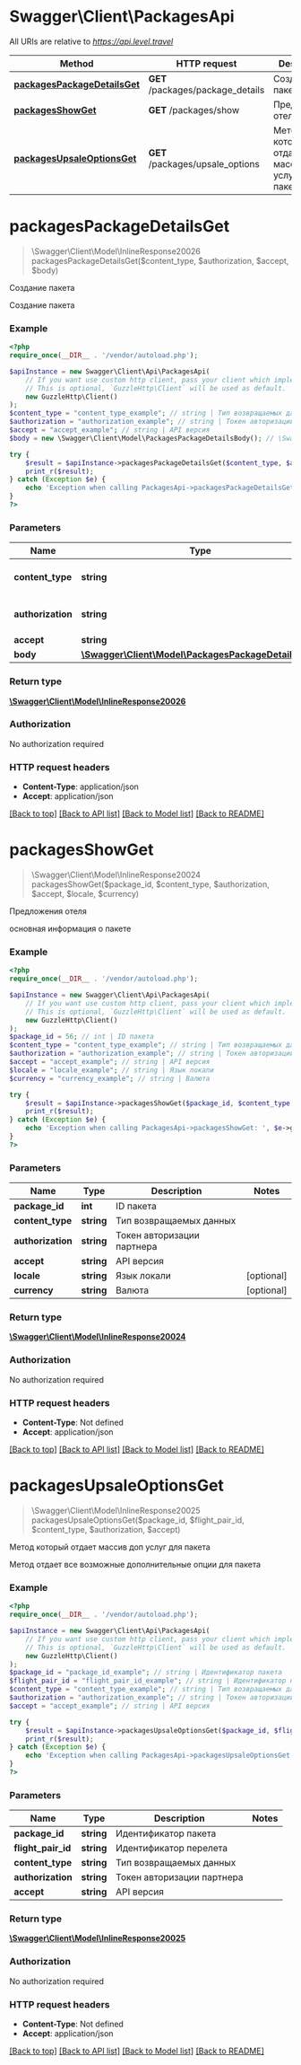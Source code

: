 # Swagger\Client\PackagesApi

All URIs are relative to *https://api.level.travel*

Method | HTTP request | Description
------------- | ------------- | -------------
[**packagesPackageDetailsGet**](PackagesApi.md#packagespackagedetailsget) | **GET** /packages/package_details | Создание пакета
[**packagesShowGet**](PackagesApi.md#packagesshowget) | **GET** /packages/show | Предложения отеля
[**packagesUpsaleOptionsGet**](PackagesApi.md#packagesupsaleoptionsget) | **GET** /packages/upsale_options | Метод который отдает массив доп услуг для пакета

# **packagesPackageDetailsGet**
> \Swagger\Client\Model\InlineResponse20026 packagesPackageDetailsGet($content_type, $authorization, $accept, $body)

Создание пакета

Создание пакета

### Example
```php
<?php
require_once(__DIR__ . '/vendor/autoload.php');

$apiInstance = new Swagger\Client\Api\PackagesApi(
    // If you want use custom http client, pass your client which implements `GuzzleHttp\ClientInterface`.
    // This is optional, `GuzzleHttp\Client` will be used as default.
    new GuzzleHttp\Client()
);
$content_type = "content_type_example"; // string | Тип возвращаемых данных
$authorization = "authorization_example"; // string | Токен авторизации партнера
$accept = "accept_example"; // string | API версия
$body = new \Swagger\Client\Model\PackagesPackageDetailsBody(); // \Swagger\Client\Model\PackagesPackageDetailsBody | 

try {
    $result = $apiInstance->packagesPackageDetailsGet($content_type, $authorization, $accept, $body);
    print_r($result);
} catch (Exception $e) {
    echo 'Exception when calling PackagesApi->packagesPackageDetailsGet: ', $e->getMessage(), PHP_EOL;
}
?>
```

### Parameters

Name | Type | Description  | Notes
------------- | ------------- | ------------- | -------------
 **content_type** | **string**| Тип возвращаемых данных |
 **authorization** | **string**| Токен авторизации партнера |
 **accept** | **string**| API версия |
 **body** | [**\Swagger\Client\Model\PackagesPackageDetailsBody**](../Model/PackagesPackageDetailsBody.md)|  | [optional]

### Return type

[**\Swagger\Client\Model\InlineResponse20026**](../Model/InlineResponse20026.md)

### Authorization

No authorization required

### HTTP request headers

 - **Content-Type**: application/json
 - **Accept**: application/json

[[Back to top]](#) [[Back to API list]](../../README.md#documentation-for-api-endpoints) [[Back to Model list]](../../README.md#documentation-for-models) [[Back to README]](../../README.md)

# **packagesShowGet**
> \Swagger\Client\Model\InlineResponse20024 packagesShowGet($package_id, $content_type, $authorization, $accept, $locale, $currency)

Предложения отеля

основная информация о пакете

### Example
```php
<?php
require_once(__DIR__ . '/vendor/autoload.php');

$apiInstance = new Swagger\Client\Api\PackagesApi(
    // If you want use custom http client, pass your client which implements `GuzzleHttp\ClientInterface`.
    // This is optional, `GuzzleHttp\Client` will be used as default.
    new GuzzleHttp\Client()
);
$package_id = 56; // int | ID пакета
$content_type = "content_type_example"; // string | Тип возвращаемых данных
$authorization = "authorization_example"; // string | Токен авторизации партнера
$accept = "accept_example"; // string | API версия
$locale = "locale_example"; // string | Язык локали
$currency = "currency_example"; // string | Валюта

try {
    $result = $apiInstance->packagesShowGet($package_id, $content_type, $authorization, $accept, $locale, $currency);
    print_r($result);
} catch (Exception $e) {
    echo 'Exception when calling PackagesApi->packagesShowGet: ', $e->getMessage(), PHP_EOL;
}
?>
```

### Parameters

Name | Type | Description  | Notes
------------- | ------------- | ------------- | -------------
 **package_id** | **int**| ID пакета |
 **content_type** | **string**| Тип возвращаемых данных |
 **authorization** | **string**| Токен авторизации партнера |
 **accept** | **string**| API версия |
 **locale** | **string**| Язык локали | [optional]
 **currency** | **string**| Валюта | [optional]

### Return type

[**\Swagger\Client\Model\InlineResponse20024**](../Model/InlineResponse20024.md)

### Authorization

No authorization required

### HTTP request headers

 - **Content-Type**: Not defined
 - **Accept**: application/json

[[Back to top]](#) [[Back to API list]](../../README.md#documentation-for-api-endpoints) [[Back to Model list]](../../README.md#documentation-for-models) [[Back to README]](../../README.md)

# **packagesUpsaleOptionsGet**
> \Swagger\Client\Model\InlineResponse20025 packagesUpsaleOptionsGet($package_id, $flight_pair_id, $content_type, $authorization, $accept)

Метод который отдает массив доп услуг для пакета

Метод отдает все возможные дополнительные опции для пакета

### Example
```php
<?php
require_once(__DIR__ . '/vendor/autoload.php');

$apiInstance = new Swagger\Client\Api\PackagesApi(
    // If you want use custom http client, pass your client which implements `GuzzleHttp\ClientInterface`.
    // This is optional, `GuzzleHttp\Client` will be used as default.
    new GuzzleHttp\Client()
);
$package_id = "package_id_example"; // string | Идентификатор пакета
$flight_pair_id = "flight_pair_id_example"; // string | Идентификатор перелета
$content_type = "content_type_example"; // string | Тип возвращаемых данных
$authorization = "authorization_example"; // string | Токен авторизации партнера
$accept = "accept_example"; // string | API версия

try {
    $result = $apiInstance->packagesUpsaleOptionsGet($package_id, $flight_pair_id, $content_type, $authorization, $accept);
    print_r($result);
} catch (Exception $e) {
    echo 'Exception when calling PackagesApi->packagesUpsaleOptionsGet: ', $e->getMessage(), PHP_EOL;
}
?>
```

### Parameters

Name | Type | Description  | Notes
------------- | ------------- | ------------- | -------------
 **package_id** | **string**| Идентификатор пакета |
 **flight_pair_id** | **string**| Идентификатор перелета |
 **content_type** | **string**| Тип возвращаемых данных |
 **authorization** | **string**| Токен авторизации партнера |
 **accept** | **string**| API версия |

### Return type

[**\Swagger\Client\Model\InlineResponse20025**](../Model/InlineResponse20025.md)

### Authorization

No authorization required

### HTTP request headers

 - **Content-Type**: Not defined
 - **Accept**: application/json

[[Back to top]](#) [[Back to API list]](../../README.md#documentation-for-api-endpoints) [[Back to Model list]](../../README.md#documentation-for-models) [[Back to README]](../../README.md)

